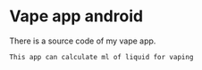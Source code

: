 # Vape app android
There is a source code of my vape app.

	
	This app can calculate ml of liquid for vaping
